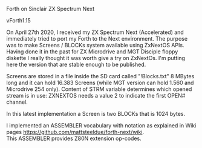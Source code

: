 Forth on Sinclair ZX Spectrum Next

vForth1.15

On April 27th 2020, I received my  ZX Spectrum Next  (Accelerated)  and immediately tried to port my Forth to the Next environment. 
The purpose was to make Screens / BLOCKs system available using ZxNextOS APIs. 
Having done it in the past for ZX Microdrive and MGT Disciple floppy diskette  I really thought it was worth give a try on ZxNextOs.
I'm putting here the version that are stable enough to be published.

Screens are stored in a file inside the SD card called "!Blocks.txt" 8 MBytes long and it can hold 16.383 Screens (while MGT version can hold 1.560 and Microdrive 254 only). Content of STRM variable determines which opened stream is in use: ZXNEXTOS needs a value 2 to indicate the first OPEN# channel.  

In this latest implementation a Screen is two BLOCKs that is 1024 bytes.

I implemented an ASSEMBLER vocabulary with notation as explained in Wiki pages <https://github.com/mattsteeldue/forth-next/wiki>.  
This ASSEMBLER provides Z80N extension op-codes.
